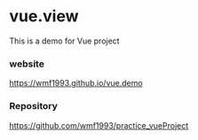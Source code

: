 # vue.view
This is a demo for Vue project

### website
https://wmf1993.github.io/vue.demo
### Repository

https://github.com/wmf1993/practice_vueProject
